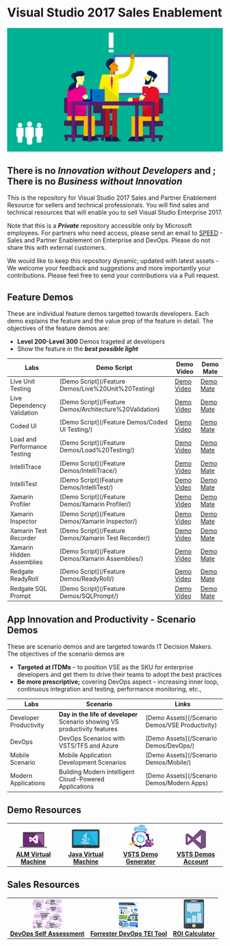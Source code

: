 # Visual Studio 2017 Sales Enablement
<p align="center">
<img src="Feature Demos/Architecture Validation/images/PartnerResourcesImages.png" />
</p>


## There is no ***Innovation without Developers*** and ;<br> There is no ***Business without Innovation***

This is the repository for Visual Studio 2017 Sales and Partner Enablement Resource for sellers and technical professionals. You will find sales and technical resources that will enable you to sell Visual Studio Enterprise 2017.

Note that this is a ***Private*** repository accessible only by Microsoft employees. For partners who need access, please send an email to [SPEED](mailto:devopsdemos@microsoft.com) -  Sales and Partner Enablement on Enterprise and DevOps. Please do not share this with external customers.

We would like to keep this repository dynamic; updated with latest assets - We welcome your feedback and suggestions and more importantly your contributions. Please feel free to send your contributions via a Pull request.   
## Feature Demos
These are individual feature demos targetted towards developers. Each demo explains the feature and the value prop of the feature in detail. 
The objectives of the feature demos are:
* **Level 200-Level 300** Demos trageted at developers
* Show the feature in the ***best possible light***


|Labs|Demo Script|Demo Video|Demo Mate|
|---|---|---|---|
|Live Unit Testing|[Demo Script](/Feature Demos/Live%20Unit%20Testing)|[Demo Video](https://channel9.msdn.com/Events/Connect/2016/171)|[Demo Mate]()|
|Live Dependency Validation|[Demo Script](/Feature Demos/Architecture%20Validation)|[Demo Video](https://channel9.msdn.com/Events/Connect/2016/170)|[Demo Mate]()|
|Coded UI|[Demo Script](/Feature Demos/Coded UI Testing/)|[Demo Video]()|[Demo Mate]()|
|Load and Performance Testing|[Demo Script](/Feature Demos/Load%20Testing/)|[Demo Video](https://channel9.msdn.com/Series/Test-Tools-in-Visual-Studio/Cloud-Loading-Testing-in-Visual-Studio-Team-Services)|[Demo Mate]()|
|IntelliTrace|[Demo Script](/Feature Demos/IntelliTrace/)|[Demo Video](https://www.youtube.com/watch?v=r2lIpuTowPg&t=2s)|[Demo Mate]()|
|IntelliTest|[Demo Script](Feature Demos/IntelliTest/)|[Demo Video](https://channel9.msdn.com/Shows/Visual-Studio-Toolbox/Intellitest)|[Demo Mate]()|
|Xamarin Profiler|[Demo Script](/Feature Demos/Xamarin Profiler/)|[Demo Video](https://channel9.msdn.com/Events/Connect/2016/113)|[Demo Mate]()|
|Xamarin Inspector|[Demo Script](/Feature Demos/Xamarin Inspector/)|[Demo Video](https://channel9.msdn.com/Events/Connect/2016/113)|[Demo Mate]()|
|Xamarin Test Recorder|[Demo Script](/Feature Demos/Xamarin Test Recorder/)|[Demo Video](https://channel9.msdn.com/Events/Connect/2016/103)|[Demo Mate]()|
|Xamarin Hidden Assemblies|[Demo Script](/Feature Demos/Xamarin Assemblies/)|[Demo Video]()|[Demo Mate]()|
|Redgate ReadyRoll|[Demo Script](/Feature Demos/ReadyRoll/)|[Demo Video](https://youtu.be/KLPSXCB3iUo)|[Demo Mate]()|
|Redgate SQL Prompt|[Demo Script](/Feature Demos/SQLPrompt/)|[Demo Video](https://youtu.be/fQw8Uk61eF4 )|[Demo Mate]()|


## App Innovation and Productivity - Scenario Demos
These are scenario demos and are targeted towards IT Decision Makers. The objectives of the scenario demos are
* **Targeted at ITDMs** – to position VSE as the SKU for enterprise developers and get them to drive their teams to adopt the best practices
* **Be more prescriptive;** covering DevOps aspect – increasing inner loop, continuous integration and testing, performance monitoring, etc.,

|Labs|Scenario|Links|
|----|--------|-----|
|Developer Productivity|**Day in the life of developer** Scenario showing VS productivity features|[Demo Assets](/Scenario Demos/VSE Productivity)|
|DevOps|DevOps Scenarios with VSTS/TFS and Azure|[Demo Assets](/Scenario Demos/DevOps/)|
|Mobile Scenario |Mobile Application Development Scenarios|[Demo Assets](/Scenario Demos/Mobile/)|
|Modern Applications|Building Modern Intelligent Cloud-Powered Applications |[Demo Assets](/Scenario Demos/Modern Apps)|


## Demo Resources 
<table width="100%">
<tr>
<td align="center" valign="bottom">
 <a href="http://aka.ms/almvm"><img src="images/almvm.png" /> <br><b>ALM Virtual Machine</b></a>
</td>
<td align="center" valign="bottom">
<a href="https://github.com/nwcadence/java-dev-vsts/"><img src="images/javavm.png" /> <br> <b>Java Virtual Machine</b></a>
</td>
<td align="center" valign="bottom">
<a href="http://vstsdemogenerator.azurewebsites.net/"><img src="images/vstsdemogen.png" /> <br> <b>VSTS Demo Generator</b></a>
</td>
<td align="center" valign="bottom">
<a href="http://vstsdemos.visualstudio.com/"><img src="images/vsts.png" /> <br> <b>VSTS Demos Account</b></a>
</td>
</tr>
</table>

## Sales Resources 
<table width="100%">
<tr>
<td align="center" valign="bottom">
<a href="https://devopsassessment.azurewebsites.net/"><img src="images/devops-sa.png" /> <br> <b>DevOps Self Assessment</b></a>
</td>
<td align="center" valign="bottom">
<a href="https://aka.ms/devopstei"><img src="images/tei.png" /> <br> <b>Forrester DevOps TEI Tool</b></a>
</td>
<td align="center" valign="bottom">
<a href="http://vstsdemogenerator.azurewebsites.net/"><img src="images/roi.png" /> <br> <b>ROI Calculator</b></a>
</td>
</tr>
</table>
